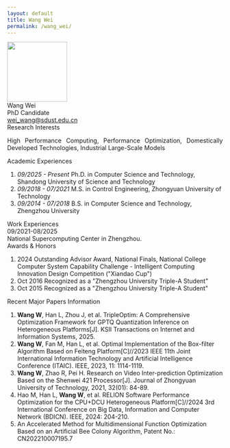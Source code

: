 ```yaml
---
layout: default
title: Wang Wei
permalink: /wang_wei/
---
```

<div class="container mt-3">
<div class="text-center">
    <img class="rounded-circle border shadow" height="140px" width="140px"
        src="{{ '/assets/imgs/wei_wang.jpg' | relative_url }}" />
    <div class="fs-4 fw-light">
        Wang Wei
    </div>
    <div class="fs-5 fw-light text-secondary">
        PhD Candidate
    </div>
    <div class="btn-group mt-2 gap-3">
        <a href="mailto:wei_wang@sdust.edu.cn" class="text-decoration-none">
            <i class="bi bi-envelope-at-fill"></i> wei_wang@sdust.edu.cn
        </a>
    </div>
</div>

<div class="fs-4 fw-semibold border-bottom">
    <i class="bi bi-lightbulb"></i>
    Research Interests
</div>
<p class="mt-3" style="text-align: justify">
    High Performance Computing, Performance Optimization, Domestically Developed Technologies, Industrial Large-Scale Models

</p>

<div class="fs-4 fw-semibold border-bottom">
	<i class="bi bi-journal-plus"></i>
	Academic Experiences
</div>
<ol class="list-group-numbered mt-3">
	<li class="list-group-item mb-1"><i>09/2025 - Present</i> Ph.D. in Computer Science and Technology, Shandong University of Science and Technology</li>
	<li class="list-group-item mb-1"><i>09/2018 - 07/2021</i> M.S. in Control Engineering, Zhongyuan University of Technology</li>
	<li class="list-group-item mb-1"><i>09/2014 - 07/2018</i> B.S. in Computer Science and Technology, Zhengzhou University</li>
</ol>

<div class="fs-4 fw-semibold border-bottom">
	<i class="bi bi-briefcase"></i>
	Work Experiences
</div>
<div class="row mt-3 mb-2" style="text-align: justify">
	<div class="col-2 mb-1">09/2021-08/2025</div>
	<div class="col-10 mb-1">
		National Supercomputing Center in Zhengzhou.
	</div>
</div>

<div class="fs-4 fw-semibold border-bottom">
	<i class="bi bi-award"></i>
	Awards & Honors
</div>
<ol class="list-group-numbered mt-3">
	<li class="list-group-item mb-1">
		2024 Outstanding Advisor Award, National Finals, National College Computer System Capability Challenge - Intelligent Computing Innovation Design Competition ("Xiandao Cup")
	</li>
	<li class="list-group-item mb-1">
		Oct 2016 Recognized as a "Zhengzhou University Triple-A Student"
	</li>
	<li class="list-group-item mb-1">
		Oct 2015 Recognized as a "Zhengzhou University Triple-A Student"
	</li>
</ol>

<div class="fs-4 fw-semibold border-bottom">
	<i class="bi bi-book"></i>
	Recent Major Papers Information
</div>
<ol class="list-group-numbered mt-3">
	<li class="list-group-item mb-1">
		<b>Wang W</b>, Han L, Zhou J, et al. TripleOptim: A Comprehensive Optimization Framework for GPTQ Quantization Inference on Heterogeneous Platforms[J]. KSII Transactions on Internet and Information Systems, 2025.
	</li>
	<li class="list-group-item mb-1">
		<b>Wang W</b>, Fan M, Han L, et al. Optimal Implementation of the Box-filter Algorithm Based on Feiteng Platform[C]//2023 IEEE 11th Joint International Information Technology and Artificial Intelligence Conference (ITAIC). IEEE,
		2023, 11: 1114-1119.
	</li>
	<li class="list-group-item mb-1"><b>Wang W</b>, Zhao R, Pei H. Research on Video Inter-prediction Optimization Based on the Shenwei 421 Processor[J]. Journal of Zhongyuan University of Technology, 2021, 32(01): 84-89.</li>
	<li class="list-group-item mb-1">
		Hao M, Han L, <b>Wang W</b>, et al. RELION Software Performance Optimization for the CPU+DCU Heterogeneous Platform[C]//2024 3rd International Conference on Big Data, Information and Computer Network (BDICN). IEEE, 2024: 204-210.
	</li>
	<li class="list-group-item mb-1">
		An Accelerated Method for Multidimensional Function Optimization Based on an Artificial Bee Colony Algorithm, Patent No.: CN202210007195.7
	</li>
</ol>

